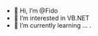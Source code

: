 - 👋 Hi, I’m @Fido
- 👀 I’m interested in VB.NET
- 🌱 I’m currently learning ...
.

<!---
Fidofid/Fidofid is a ✨ special ✨ repository because its `README.md` (this file) appears on your GitHub profile.
You can click the Preview link to take a look at your changes.
--->
